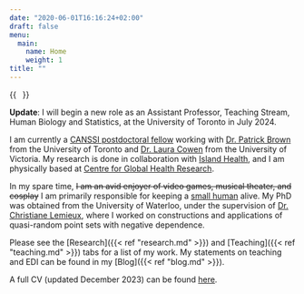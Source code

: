 ```yaml
---
date: "2020-06-01T16:16:24+02:00"
draft: false
menu:
  main:
    name: Home
    weight: 1
title: ""
---
```


{{<image float="right" width="11em" frame="true" caption="Me in 2022" src="img/gyd_me.jpg" >}}

<!--- This website is under construction. -->

<!--- **About me**: -->

**Update**: I will begin a new role as an Assistant Professor, Teaching Stream, Human Biology and Statistics, at the University of Toronto in July 2024.  

I am currently a [CANSSI postdoctoral fellow](https://canssi.ca/story/cdpf-gracia-dong/) working with [Dr. Patrick Brown](https://www.statistics.utoronto.ca/people/directories/all-faculty/patrick-brown) from the University of Toronto and [Dr. Laura Cowen](https://www.uvic.ca/science/math-statistics/people/home/faculty/cowen_laura.php) from the University of Victoria.
My research is done in collaboration with [Island Health](https://www.islandhealth.ca/), and I am physically based at [Centre for Global Health Research](https://www.cghr.org/). 

In my spare time, ~~I am an avid enjoyer of video games, musical theater, and cosplay~~ I am primarily responsible for keeping a [small human](https://www.instagram.com/markusdong22/) alive. My PhD was obtained from the University of Waterloo, under the supervision of [Dr. Christiane Lemieux](https://uwaterloo.ca/scholar/clemieux), where I worked on constructions and applications of quasi-random point sets with negative dependence. 

Please see the [Research]({{< ref "research.md" >}}) and [Teaching]({{< ref "teaching.md" >}}) tabs for a list of my work.
My statements on teaching and EDI can be found in my [Blog]({{< ref "blog.md" >}}).

<!--- If you want to get in touch, you can find my social media links and email address under the [Contact]({{< ref "contact.md" >}}) tab. -->

A full CV (updated December 2023) can be found [here](https://graciadong.github.io/CV_GYD.pdf).


